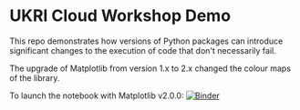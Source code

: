 # UKRI Cloud Workshop Demo

This repo demonstrates how versions of Python packages can introduce significant changes to the execution of code that don't necessarily fail.

The upgrade of Matplotlib from version 1.x to 2.x changed the colour maps of the library.

To launch the notebook with Matplotlib v2.0.0: [![Binder](https://mybinder.org/badge_logo.svg)](https://mybinder.org/v2/gh/sgibson91/ukri_demo/req1/?filepath=demo.ipynb)
